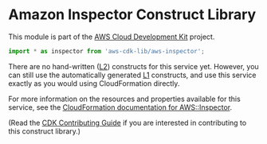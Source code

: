 # Amazon Inspector Construct Library


This module is part of the [AWS Cloud Development Kit](https://github.com/aws/aws-cdk) project.

```ts nofixture
import * as inspector from 'aws-cdk-lib/aws-inspector';
```

<!--BEGIN CFNONLY DISCLAIMER-->

There are no hand-written ([L2](https://docs.aws.amazon.com/cdk/latest/guide/constructs.html#constructs_lib)) constructs for this service yet. 
However, you can still use the automatically generated [L1](https://docs.aws.amazon.com/cdk/latest/guide/constructs.html#constructs_l1_using) constructs, and use this service exactly as you would using CloudFormation directly.

For more information on the resources and properties available for this service, see the [CloudFormation documentation for AWS::Inspector](https://docs.aws.amazon.com/AWSCloudFormation/latest/UserGuide/AWS_Inspector.html).

(Read the [CDK Contributing Guide](https://github.com/aws/aws-cdk/blob/master/CONTRIBUTING.md) if you are interested in contributing to this construct library.)

<!--END CFNONLY DISCLAIMER-->
